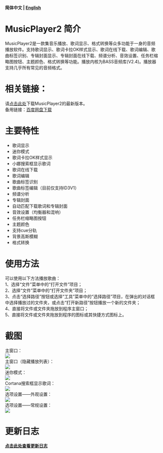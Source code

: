 **简体中文 | [English](https://github.com/zhongyang219/MusicPlayer2/blob/master/README_en-us.md)**<br>
# MusicPlayer2 简介
MusicPlayer2是一款集音乐播放、歌词显示、格式转换等众多功能于一身的音频播放软件。支持歌词显示、歌词卡拉OK样式显示、歌词在线下载、歌词编辑、歌曲标签识别、专辑封面显示、专辑封面在线下载、频谱分析、音效设置、任务栏缩略图按钮、主题颜色、格式转换等功能。播放内核为BASS音频库(V2.4)。播放器支持几乎所有常见的音频格式。<br>
# 相关链接：<br>
请[点击此处](https://github.com/zhongyang219/MusicPlayer2/releases)下载MusicPlayer2的最新版本。<br>
备用链接：[百度网盘下载](https://pan.baidu.com/s/1i5QNwFF)<br>
# 主要特性
* 歌词显示<br>
* 迷你模式
* 歌词卡拉OK样式显示
* 小娜搜索框显示歌词
* 歌词在线下载
* 歌词编辑
* 歌曲标签识别
* 歌曲标签编辑（目前仅支持ID3V1）
* 频谱分析
* 专辑封面
* 自动匹配下载歌词和专辑封面
* 音效设置（均衡器和混响）
* 任务栏缩略图按钮
* 主题颜色
* 支持cue分轨
* 背景高斯模糊
* 格式转换
# 使用方法
可以使用以下方法播放歌曲：<br>
1、选择“文件”菜单中的“打开文件”项目；<br>
2、选择“文件”菜单中的“打开文件夹”项目；<br>
3、点击“选择路径”按钮或选择“工具”菜单中的“选择路径”项目，在弹出的对话框中选择播放过的文件夹，或点击“打开新路径”按钮播放一个新的文件夹；<br>
4、直接将文件或文件夹拖放到程序主窗口；<br>
5、直接将文件或文件夹拖放到程序的图标或其快捷方式图标上。<br>
# 截图
主窗口：<br>
![](https://github.com/zhongyang219/MusicPlayer2/raw/master/Screenshots/Main_window.png)<br>
主窗口（隐藏播放列表）：<br>
![](https://github.com/zhongyang219/MusicPlayer2/raw/master/Screenshots/Main_window2.png)<br>
迷你模式：<br>
![](https://github.com/zhongyang219/MusicPlayer2/raw/master/Screenshots/Mini_mode.png)<br>
Cortana搜索框显示歌词：<br>
![](https://github.com/zhongyang219/MusicPlayer2/raw/master/Screenshots/Cortana_lyric.png)<br>
选项设置——外观设置：<br>
![](https://github.com/zhongyang219/MusicPlayer2/raw/master/Screenshots/options.png)<br>
选项设置——常规设置：<br>
![](https://github.com/zhongyang219/MusicPlayer2/raw/master/Screenshots/options2.png)<br>
# 更新日志
**[点击此处查看更新日志](https://github.com/zhongyang219/MusicPlayer2/blob/master/Documents/update_log.md)**